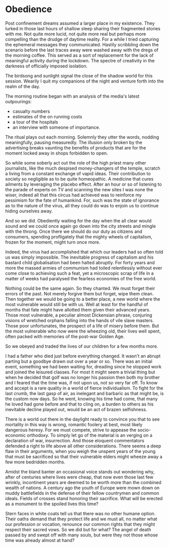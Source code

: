 # Obedience

Post confinement dreams assumed a larger place in my existence.
They lurked in those last hours of shallow sleep sharing their fragmented
stories with me.
Not quite more lucid, not quite more real but perhaps more compelling than
the drudge of daytime reality. For a while
I tried capturing the ephemeral messages they communicated. Hastily scribbling down the scenario before the last traces away were washed away with the dregs of the morning coffee.
This served as a sort of replacement for the lack of meaningful activity during the lockdown.
The spectre of creativity in the darkness of officially imposed isolation.

The birdsong and sunlight signal the close of the shadow world for this
session. Wearily I quit my companions of the night and venture forth into the realm of the day. 

The morning routine began with an analysis of the media's latest outpourings: 
- casualty numbers
- estimates of the on running costs
- a tour of the hospitals
- an interview with someone of importance.

The ritual plays out each morning. Solemnly they utter the words, nodding
meaningfully, pausing measuredly. The illusion only broken by the advertising
breaks vaunting the benefits of products that are for the moment locked away in
shops forbidden to open.

So while some soberly act out the role of the high priest many other journalists, like the much despised money-changers of the temple, scratch a living from a constant exchange of vapid ideas. Their contribution to society so negligible as to be quite homeopathic. A medicine that cures ailments by leveraging the placebo effect. After an hour or so of listening to the parade of experts on TV and scanning the new sites I was none the wiser, indeed all that this circus had achieved was to reinforce my pessimism for the fate of humankind. 
For,  such was the state of ignorance as to the nature of the virus,
all they could do was to enjoin us to continue hiding ourselves away.

And so we did. Obediently waiting for the day when the all clear would sound
and we could once again go down into the city streets and mingle with the throng. Once there we should do our duty as citizens and consumers, spending profligately that the mighty wheels of capitalism, 
frozen for the moment, might turn once more.

Indeed, the virus had accomplished that which our leaders had so often told us
was simply impossible. The inevitable progress of capitalism and his bastard
child globalisation had been halted abruptly. For forty years and more the massed armies of
communism  had toiled relentlessly without ever come close to achieving such a feat, yet a microscopic
scrap of life in a matter of weeks had paralysed the fearless economies of the
free world.

Nothing could be the same again. So they chanted. We must forget their errors
of the past. Not merely forgive them but forget, wipe them clean. Then together we would be going to a better
place, a new world where the most vulnerable would still be with us. Well at least
for the handful of months that fate might have allotted them given their
advanced years. Those most vulnerable, a peculiar almost Dickensian phrase,
conjuring visions of wretched orphans falling into the hands of vile
slave masters. Those poor unfortunates, the prospect of a life of misery before
them. But the most vulnerable who now were the wheezing old, their lives well
spent, often packed with memories of the post-war Golden Age.

So we obeyed and traded the lives of our children for a few months more.

I had a father who died just before everything changed. It wasn't an abrupt
parting but a goodbye drawn out over a year or so. There was an initial event,
something we had been waiting for, dreading since he stopped work and joined
the leisured classes. For most it might seem a trivial thing but when he
decided that golf was no longer his passion then both my brother and I feared
that the time was, if not upon us, not so very far off.
To know and accept is a rare quality in a world of fierce individualism. To
fight for the last crumb, the last gasp of air, as inelegant and barbaric as
that might be, is the custom now days. So he went, knowing his time had come,
that many he loved had gone before and that to cling on, a burden to others as
his inevitable decline played out, would be an act of brazen selfishness. 

There is a world out there in the daylight ready to convince you that to see
mortality in this way is wrong, romantic foolery at best, most likely dangerous heresy. For we must compete, strive to appease the socio-economic orthodoxy. To simply let go of the material is an verging on a declaration of war, insurrection. And those eloquent commentators defended a right to life above all other considerations. There seems a deep flaw in their arguments, when you weigh the unspent years of the young that must be sacrificed so that their vulnerable elders might wheeze away a few more bedridden months.

Amidst the bland banter an occasional voice stands out wondering why, after of
centuries where lives were cheap, that now even those last few wrinkly,
incontinent  years
are deemed to be worth more than the combined wealth of nations. A century ago
the youth of Europe were mown down on muddy battlefields in the defense of
their fellow countrymen and common ideals. Fields of crosses stand honoring their
sacrifice. What will be erected as a monument to the spoiled lives this time?

Stern faces in white coats tell us that there was no other humane option. Their
oaths demand that they protect life and we must all, no matter what our
profession or vocation, renounce our common rights that they might respect
their sacred vows. So we did but for what? The angel of death passed by and swept off with many
souls, but were they not those whose time was already almost at hand?
